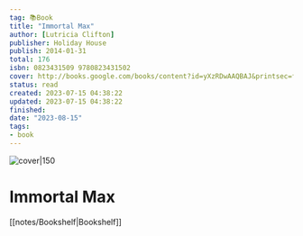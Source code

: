```yaml
---
tag: 📚Book
title: "Immortal Max"
author: [Lutricia Clifton]
publisher: Holiday House
publish: 2014-01-31
total: 176
isbn: 0823431509 9780823431502
cover: http://books.google.com/books/content?id=yXzRDwAAQBAJ&printsec=frontcover&img=1&zoom=1&edge=curl&source=gbs_api
status: read
created: 2023-07-15 04:38:22
updated: 2023-07-15 04:38:22
finished: 
date: "2023-08-15"
tags:
- book
---
```


![cover|150](http://books.google.com/books/content?id=yXzRDwAAQBAJ&printsec=frontcover&img=1&zoom=1&edge=curl&source=gbs_api)

# Immortal Max
[[notes/Bookshelf|Bookshelf]]